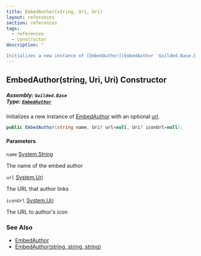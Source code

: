 ```yaml
---
title: EmbedAuthor(string, Uri, Uri)
layout: references
section: references
tags:
  - references
  - constructor
description: "

Initializes a new instance of [EmbedAuthor](EmbedAuthor 'Guilded.Base.Embeds.EmbedAuthor') with an optional [url](EmbedAuthor.EmbedAuthor(string,Uri,Uri)#Guilded.Base.Embeds.EmbedAuthor.EmbedAuthor(string,Uri,Uri).url 'Guilded.Base.Embeds.EmbedAuthor.EmbedAuthor(string, Uri, Uri).url')."
---
```


## EmbedAuthor(string, Uri, Uri) Constructor
##### **Assembly:** `Guilded.Base`<br/>**Type:** [`EmbedAuthor`](EmbedAuthor 'Guilded.Base.Embeds.EmbedAuthor')

Initializes a new instance of [EmbedAuthor](EmbedAuthor 'Guilded.Base.Embeds.EmbedAuthor') with an optional [url](EmbedAuthor.EmbedAuthor(string,Uri,Uri)#Guilded.Base.Embeds.EmbedAuthor.EmbedAuthor(string,Uri,Uri).url 'Guilded.Base.Embeds.EmbedAuthor.EmbedAuthor(string, Uri, Uri).url').

```csharp
public EmbedAuthor(string name, Uri? url=null, Uri? iconUrl=null);
```
#### Parameters

<a name='Guilded.Base.Embeds.EmbedAuthor.EmbedAuthor(string,Uri,Uri).name'></a>

`name` [System.String](https://docs.microsoft.com/en-us/dotnet/api/System.String 'System.String')

The name of the embed author

<a name='Guilded.Base.Embeds.EmbedAuthor.EmbedAuthor(string,Uri,Uri).url'></a>

`url` [System.Uri](https://docs.microsoft.com/en-us/dotnet/api/System.Uri 'System.Uri')

The URL that author links

<a name='Guilded.Base.Embeds.EmbedAuthor.EmbedAuthor(string,Uri,Uri).iconUrl'></a>

`iconUrl` [System.Uri](https://docs.microsoft.com/en-us/dotnet/api/System.Uri 'System.Uri')

The URL to author's icon

### See Also
- [EmbedAuthor](EmbedAuthor 'Guilded.Base.Embeds.EmbedAuthor')
- [EmbedAuthor(string, string, string)](EmbedAuthor.EmbedAuthor(string,string,string) 'Guilded.Base.Embeds.EmbedAuthor.EmbedAuthor(string, string, string)')